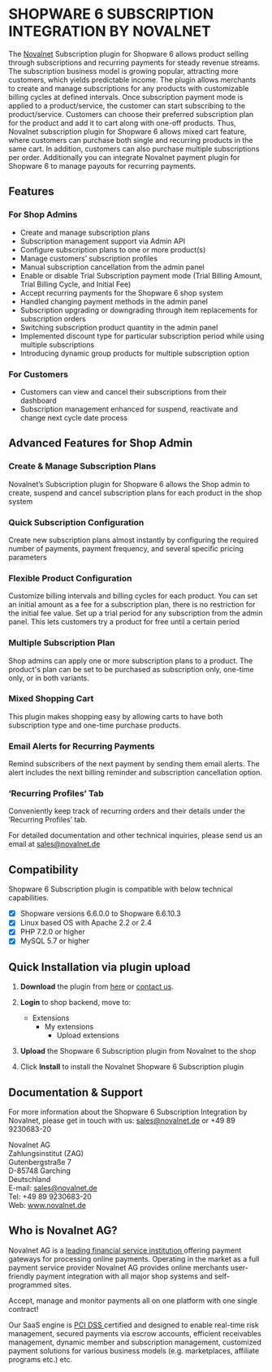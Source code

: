 # SHOPWARE 6 SUBSCRIPTION INTEGRATION BY NOVALNET
The <a href="https://www.novalnet.com">Novalnet</a> Subscription plugin for Shopware 6 allows product selling through subscriptions and recurring payments for steady revenue streams. The subscription business model is growing popular, attracting more customers, which yields predictable income. The plugin allows merchants to create and manage subscriptions for any products with customizable billing cycles at defined intervals.
Once subscription payment mode is applied to a product/service, the customer can start subscribing to the product/service. Customers can choose their preferred subscription plan for the product and add it to cart along with one-off products. Thus, Novalnet subscription plugin for Shopware 6 allows mixed cart feature, where customers can purchase both single and recurring products in the same cart. In addition, customers can also purchase multiple subscriptions per order. Additionally you can integrate Novalnet payment plugin for Shopware 6 to manage payouts for recurring payments.

## Features

### For Shop Admins
-	Create and manage subscription plans
-	Subscription management support via Admin API 
-  Configure subscription plans to one or more product(s)
-	Manage customers’ subscription profiles
-	Manual subscription cancellation from the admin panel 
-	Enable or disable Trial Subscription payment mode (Trial Billing Amount, Trial Billing Cycle, and Initial Fee)
-	Accept recurring payments for the Shopware 6 shop system
-	Handled changing payment methods in the admin panel
-  Subscription upgrading or downgrading through item replacements for subscription orders
-  Switching subscription product quantity in the admin panel
-  Implemented discount type for particular subscription period while using multiple subscriptions
-  Introducing dynamic group products for multiple subscription option

### For Customers
-	Customers can view and cancel their subscriptions from their dashboard
-  Subscription management enhanced for suspend, reactivate and change next cycle date process

## Advanced Features for Shop Admin

### Create & Manage Subscription Plans
Novalnet’s Subscription plugin for Shopware 6 allows the Shop admin to create, suspend and cancel subscription plans for each product in the shop system
### Quick Subscription Configuration
Create new subscription plans almost instantly by configuring the required number of payments, payment frequency, and several specific pricing parameters
### Flexible Product Configuration
Customize billing intervals and billing cycles for each product. You can set an initial amount as a fee for a subscription plan, there is no restriction for the initial fee value. Set up a trial period for any subscription from the admin panel. This lets customers try a product for free until a certain period
### Multiple Subscription Plan
Shop admins can apply one or more subscription plans to a product. The product's plan can be set to be purchased as subscription only, one-time only, or in both variants.
### Mixed Shopping Cart
This plugin makes shopping easy by allowing carts to have both subscription type and one-time purchase products.
### Email Alerts for Recurring Payments
Remind subscribers of the next payment by sending them email alerts. The alert includes the next billing reminder and subscription cancellation option.
### ‘Recurring Profiles’ Tab
Conveniently keep track of recurring orders and their details under the ‘Recurring Profiles’ tab.

For detailed documentation and other technical inquiries, please send us an email at <a href="mailto:sales@novalnet.de"> sales@novalnet.de </a>

## Compatibility

Shopware 6 Subscription plugin is compatible with below technical capabilities. 

- [x]	Shopware versions 6.6.0.0 to Shopware 6.6.10.3
- [x]	Linux based OS with Apache 2.2 or 2.4
- [x]	PHP 7.2.0 or higher
- [x]	MySQL 5.7 or higher

## Quick Installation via plugin upload

1. **Download** the plugin from <a href="https://store.shopware.com/en/noval70530930939/subscriptions.html"> here</a> or <a href="https://www.novalnet.de/kontakt/sales"> contact us</a>.

1. **Login** to shop backend, move to:
   - Extensions
     - My extensions
       - Upload extensions
       
2. **Upload** the Shopware 6 Subscription plugin from Novalnet to the shop

3. Click **Install** to install the Novalnet Shopware 6 Subscription plugin

## Documentation & Support
For more information about the Shopware 6 Subscription Integration by Novalnet, please get in touch with us: <a href="mailto:sales@novalnet.de"> sales@novalnet.de </a> or +49 89 9230683-20<br>

Novalnet AG<br>
Zahlungsinstitut (ZAG)<br>
Gutenbergstraße 7<br>
D-85748 Garching<br>
Deutschland<br>
E-mail: sales@novalnet.de<br>
Tel: +49 89 9230683-20<br>
Web: www.novalnet.de

## Who is Novalnet AG?
<p>Novalnet AG is a <a href="https://www.novalnet.com/paymentsolution/payment-processing/"> leading financial service institution </a> offering payment gateways for processing online payments. Operating in the market as a full payment service provider Novalnet AG provides online merchants user-friendly payment integration with all major shop systems and self-programmed sites.</p> 
<p>Accept, manage and monitor payments all on one platform with one single contract!</p>
<p>Our SaaS engine is <a href="https://www.novalnet.com/payment-processing/full-service-payment/"> PCI DSS </a> certified and designed to enable real-time risk management, secured payments via escrow accounts, efficient receivables management, dynamic member and subscription management, customized payment solutions for various business models (e.g. marketplaces, affiliate programs etc.) etc.</p>
